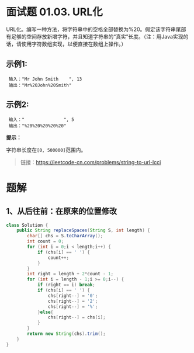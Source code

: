 # 面试题 01.03. URL化
URL化。编写一种方法，将字符串中的空格全部替换为%20。假定该字符串尾部有足够的空间存放新增字符，并且知道字符串的“真实”长度。（注：用Java实现的话，请使用字符数组实现，以便直接在数组上操作。）

## 示例1:
```
 输入："Mr John Smith    ", 13
 输出："Mr%20John%20Smith"
```
## 示例2:
```
 输入："               ", 5
 输出："%20%20%20%20%20"
```
**提示：**

字符串长度在`[0, 500000]`范围内。

> 链接：https://leetcode-cn.com/problems/string-to-url-lcci

# 题解
## 1、从后往前：在原来的位置修改
```java
class Solution {
    public String replaceSpaces(String S, int length) {
        char[] chs = S.toCharArray();
        int count = 0;
        for (int i = 0;i < length;i++) {
            if (chs[i] == ' ') {
                count++;
            }
        }
        int right = length + 2*count - 1;
        for (int i = length - 1;i >= 0;i--) {
            if (right == i) break;
            if (chs[i] == ' ') {
                chs[right--] = '0';
                chs[right--] = '2';
                chs[right--] = '%';
            }else{
                chs[right--] = chs[i];
            }
        }
        return new String(chs).trim();
    }
}
```